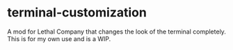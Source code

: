 # terminal-customization
A mod for Lethal Company that changes the look of the terminal completely. This is for my own use and is a WIP.
